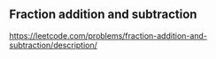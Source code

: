 ## Fraction addition and subtraction
https://leetcode.com/problems/fraction-addition-and-subtraction/description/

